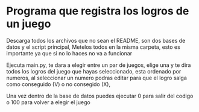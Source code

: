 # Programa que registra los logros de un juego

Descarga todos los archivos que no sean el README, son dos bases de datos y el script principal,
Metelos todos en la misma carpeta, esto es importante ya que si no lo haces no va a funcionar

Ejecuta main.py, te dara a elegir entre un par de juegos, elige una y te dira todos los logros del juego que hayas seleccionado, esta ordenado por numeros, al seleccionar un numero podras editar para que el logro salga como conseguido (V) o no consegido (X), 

Una vez dentro de la base de datos puedes ejecutar 0 para salir del codigo o 100 para volver a elegir el juego
